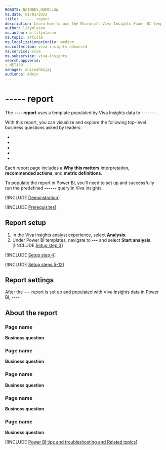 ```yaml
---
ROBOTS: NOINDEX,NOFOLLOW
ms.date: 01/01/2023
title: ------ report
description: Learn how to use the Microsoft Viva Insights Power BI template to ------
author: lilyolason
ms.author: v-lilyolason
ms.topic: article
ms.localizationpriority: medium 
ms.collection: viva-insights-advanced 
ms.service: viva 
ms.subservice: viva-insights 
search.appverid: 
- MET150 
manager: anirudhbajaj
audience: Admin
---
```


<!--Set metadata values as appropriate, and remove ROBOTS-->

# ----- report

The **---- report** uses a template populated by Viva Insights data to -------.

With this report, you can visualize and explore the following top-level business questions asked by leaders:

* 
* 
* 
* 
* 

Each report page includes a **Why this matters** interpretation, **recommended actions**, and **metric definitions**.

To populate the report in Power BI, you’ll need to set up and successfully run the predefined **------** query in Viva Insights.

[!INCLUDE [Demonstration](includes/demonstration.md)]

<!--iframe-->

[!INCLUDE [Prerequisites](includes/prerequisites.md)]

## Report setup

1.	In the Viva Insights analyst experience, select **Analysis**.
2.	Under Power BI templates, navigate to **---** and select **Start analysis**. 
[!INCLUDE [Setup step 3](includes/setup-step-3.md)]
<!--image-->
[!INCLUDE [Setup step 4](includes/setup-step-4.md)]
<!--image-->

[!INCLUDE [Setup steps 5-12](includes/setup-steps-5-12.md)]


## Report settings

After the --- report is set up and populated with Viva Insights data in Power BI, ----

<!--insert report-specific content-->

## About the report

<!--insert report-specific overview to this section-->

### Page name

**Business question**

<!--Start descriptions with a verb, e.g., Learn, Use, Understand, Discover-->

### Page name

**Business question**

### Page name

**Business question**

### Page name

**Business question**

### Page name

**Business question**

[!INCLUDE [Power BI tips and troubleshooting and Related topics](includes/powerbi-tips-related-topic.md)]